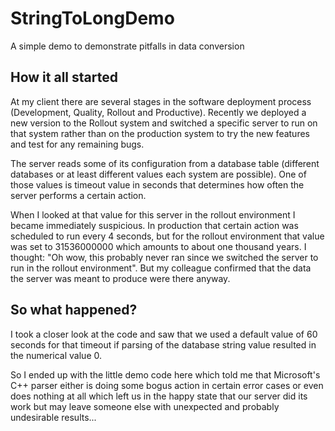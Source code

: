 # StringToLongDemo
A simple demo to demonstrate pitfalls in data conversion

## How it all started
At my client there are several stages in the software deployment process (Development, Quality, Rollout and Productive). Recently we deployed a new version to the Rollout system and switched a specific server to run on that system rather than on the production system to try the new features and test for any remaining bugs.

The server reads some of its configuration from a database table (different databases or at least different values each system are possible). One of those values is timeout value in seconds that determines how often the server performs a certain action.

When I looked at that value for this server in the rollout environment I became immediately suspicious. In production that certain action was scheduled to run every 4 seconds, but for the rollout environment that value was set to 31536000000 which amounts to about one thousand years. I thought: "Oh wow, this probably never ran since we switched the server to run in the rollout environment".
But my colleague confirmed that the data the server was meant to produce were there anyway.

## So what happened?
I took a closer look at the code and saw that we used a default value of 60 seconds for that timeout if parsing of the database string value resulted in the numerical value 0.

So I ended up with the little demo code here which told me that Microsoft's C++ parser either is doing some bogus action in certain error cases or even does nothing at all which left us in the happy state that our server did its work but may leave someone else with unexpected and probably undesirable results...
